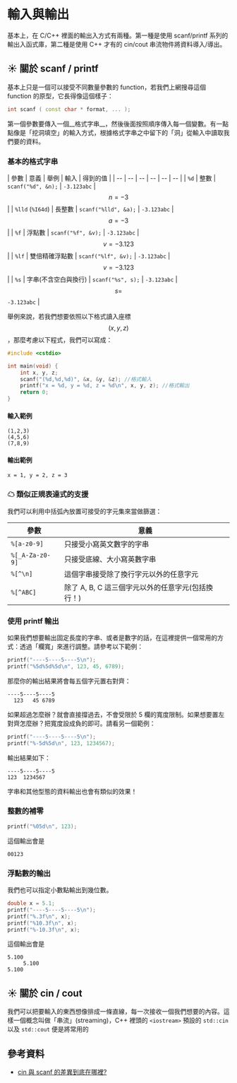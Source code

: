 # 輸入與輸出

基本上，在 C/C++ 裡面的輸出入方式有兩種。第一種是使用 scanf/printf 系列的輸出入函式庫，第二種是使用 C++ 才有的 cin/cout 串流物件將資料導入/導出。

## ☀ 關於 scanf / printf

基本上只是一個可以接受不同數量參數的 function，若我們上網搜尋這個 function 的原型，它長得像這個樣子：

```c++
int scanf ( const char * format, ... );
```

第一個參數要傳入一個__格式字串__，然後後面按照順序傳入每一個變數。有一點點像是「挖洞填空」的輸入方式，根據格式字串之中留下的「洞」從輸入中讀取我們要的資料。

### 基本的格式字串

| 參數 | 意義 | 舉例 | 輸入 | 得到的值 |
| -- | -- | -- | -- | -- | -- |
| `%d` | 整數 | ```scanf("%d", &n);``` | `-3.123abc` | $$n = -3$$ |
| `%lld` (`%I64d`) | 長整數 | ```scanf("%lld", &a);``` | `-3.123abc` | $$a = -3$$ |
| `%f` | 浮點數 | ```scanf("%f", &v);``` | `-3.123abc` | $$v = -3.123$$ |
| `%lf` | 雙倍精確浮點數 | ```scanf("%lf", &v);``` | `-3.123abc` | $$v = -3.123$$ |
| `%s` | 字串(不含空白與換行) | ```scanf("%s", s);``` | `-3.123abc` | $$s =$$ `-3.123abc` |

舉例來說，若我們想要依照以下格式讀入座標 $$(x, y, z)$$，那麼考慮以下程式，我們可以寫成：

```c++
#include <cstdio>

int main(void) {
    int x, y, z;
    scanf("(%d,%d,%d)", &x, &y, &z); //格式輸入
    printf("x = %d, y = %d, z = %d\n", x, y, z); //格式輸出
    return 0;
}
```

#### 輸入範例

```
(1,2,3)
(4,5,6)
(7,8,9)
```

#### 輸出範例

```
x = 1, y = 2, z = 3
```

### ☁ 類似正規表達式的支援

我們可以利用中括弧內放置可接受的字元集來當做篩選：

| 參數 | 意義 |
| -- | -- |
| `%[a-z0-9]` | 只接受小寫英文數字的字串 |
| `%[_A-Za-z0-9]` | 只接受底線、大小寫英數字串 |
| `%[^\n]` | 這個字串接受除了換行字元以外的任意字元 |
| `%[^ABC]` | 除了 A, B, C 這三個字元以外的任意字元(包括換行！) |

### 使用 printf 輸出

如果我們想要輸出固定長度的字串、或者是數字的話，在這裡提供一個常用的方式：透過「欄寬」來進行調整。請參考以下範例：

```c++
printf("----5----5----5\n");
printf("%5d%5d%5d\n", 123, 45, 6789);
```

那麼你的輸出結果將會每五個字元置右對齊：

```
----5----5----5
  123   45 6789
```

如果超過怎麼辦？就會直接撐過去，不會受限於 5 欄的寬度限制。如果想要置左對齊怎麼辦？把寬度設成負的即可。請看另一個範例：

```c++
printf("----5----5----5\n");
printf("%-5d%5d\n", 123, 1234567);
```

輸出結果如下：

```
----5----5----5
123  1234567
```

字串和其他型態的資料輸出也會有類似的效果！

### 整數的補零

```c++
printf("%05d\n", 123);
```

這個輸出會是

```
00123
```

### 浮點數的輸出

我們也可以指定小數點輸出到幾位數。

```c++
double x = 5.1;
printf("----5----5----5\n");
printf("%.3f\n", x);
printf("%10.3f\n", x);
printf("%-10.3f\n", x);
```

這個輸出會是

```
5.100
     5.100
5.100
```

## ☀ 關於 cin / cout

我們可以把要輸入的東西想像排成一條直線，每一次接收一個我們想要的內容。這樣一個概念叫做「串流」(streaming)，C++ 裡頭的 `<iostream>` 預設的 `std::cin` 以及 `std::cout` 便是將常用的 

## 參考資料

* [cin 與 scanf 的差異到底在哪裡?](http://www.cplusplus.com/forum/beginner/34165/)
